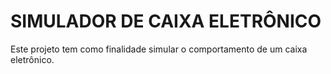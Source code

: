 # SIMULADOR DE CAIXA ELETRÔNICO

Este projeto tem como finalidade simular o comportamento de um caixa eletrônico.

